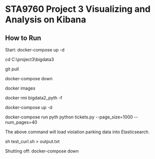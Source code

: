 # STA9760 Project 3  Visualizing and Analysis on Kibana

## How to Run

Start:
docker-compose up -d

cd C:\project3\bigdata3

git pull

docker-compose down

docker images

docker rmi bigdata2_pyth -f

docker-compose up -d

docker-compose run pyth python tickets.py --page_size=1000 --num_pages=40

The above command will load violation parking data into Elasticsearch.

sh test_curl.sh > output.txt

Shutting off:
docker-compose down



